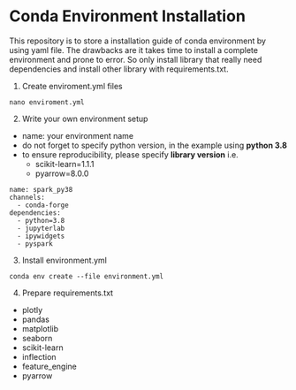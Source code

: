 # Conda Environment Installation
This repository is to store a installation guide of conda environment by using yaml file. The drawbacks are it takes time to install a complete environment and prone to error. So only install library that really need dependencies and install other library with requirements.txt.

1. Create enviroment.yml files
```
nano enviroment.yml
```

2. Write your own environment setup
* name: your environment name
* do not forget to specify python version, in the example using **python 3.8**
* to ensure reproducibility, please specify **library version** i.e.
  - scikit-learn=1.1.1
  - pyarrow=8.0.0
```
name: spark_py38  
channels:
  - conda-forge
dependencies:
  - python=3.8
  - jupyterlab
  - ipywidgets
  - pyspark
```

3. Install environment.yml
```
conda env create --file environment.yml
```

4. Prepare requirements.txt
  - plotly
  - pandas
  - matplotlib
  - seaborn
  - scikit-learn
  - inflection
  - feature_engine
  - pyarrow
